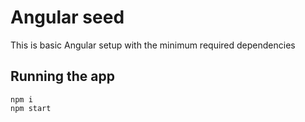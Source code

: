 
Angular seed
============
This is basic Angular setup with the minimum required dependencies

Running the app
---------------

```
npm i
npm start
```